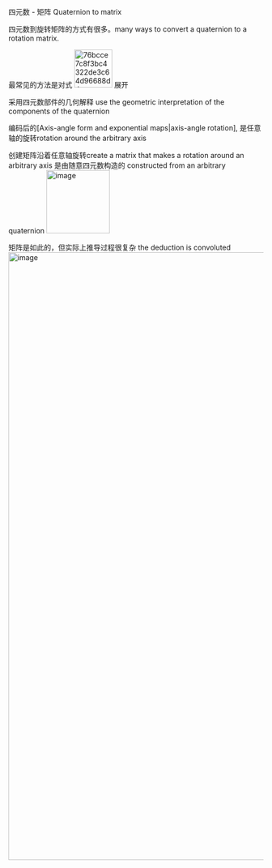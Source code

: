 四元数 - 矩阵 Quaternion to matrix 

四元数到旋转矩阵的方式有很多。many ways to convert a quaternion to a rotation matrix.

最常见的方法是对式 <img width="75" alt="76bcce7c8f3bc4322de3c64d96688d4" src="https://github.com/ChenxingWang93/Math/assets/31954987/3dc90198-31dd-442e-b2f1-0adab5e0946d"> 展开 

采用四元数部件的几何解释 use the geometric interpretation of the components of the quaternion

编码后的[Axis-angle form and exponential maps|axis-angle rotation], 是任意轴的旋转rotation around the arbitrary axis

创建矩阵沿着任意轴旋转create a matrix that makes a rotation around an arbitrary axis 是由随意四元数构造的 constructed from an arbitrary quaternion <img width="125" alt="image" src="https://github.com/ChenxingWang93/Math/assets/31954987/42c2a187-c8bd-43bb-9958-d9cfb6857c76">


矩阵是如此的，但实际上推导过程很复杂 the deduction is convoluted
<img width="1200" alt="image" src="https://github.com/ChenxingWang93/Math/assets/31954987/5605e408-1f26-485a-ad43-14af53c4d95c">
